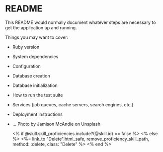 # README

This README would normally document whatever steps are necessary to get the
application up and running.

Things you may want to cover:

* Ruby version

* System dependencies

* Configuration

* Database creation

* Database initialization

* How to run the test suite

* Services (job queues, cache servers, search engines, etc.)

* Deployment instructions

* ...
Photo by Jamison McAndie on Unsplash

  <% if @skill.skill_proficiencies.include?(@skill.id) == false %>
  <% else %>
  <%= link_to "Delete".html_safe, remove_proficiency_skill_path, method: :delete, class: "Delete" %>
  <% end %>
